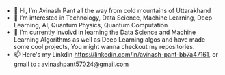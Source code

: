 - 👋 Hi, I’m Avinash Pant all the way from cold mountains of Uttarakhand
- 👀 I’m interested in Technology, Data Science, Machine Learning, Deep Learning, AI, Quantum Physics, Quantum Computation
- 🌱 I’m currently involvd in learning the Data Science and Machine Learning Algorithms as well as Deep Learning algos and have made some cool projects, You might wanna checkout my repositories.
- 📫 Here's my Linkdin https://linkedin.com/in/avinash-pant-bb7a47161, or gmail to : avinashpant57024@gmail.com

<!---
Im-PyPhy/Im-PyPhy is a ✨ special ✨ repository because its `README.md` (this file) appears on your GitHub profile.
You can click the Preview link to take a look at your changes.
--->

